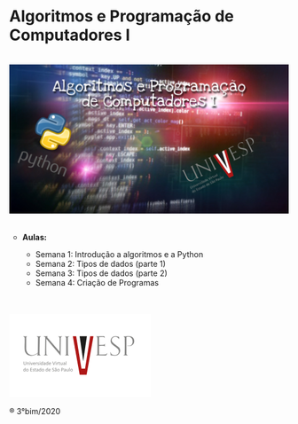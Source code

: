 # Algoritmos e Programação de Computadores I

<br>
<img src="/imagens/capa.jpg"/>
<br><br>
<ul type="circle">
  <li><strong>Aulas:</strong></li>
    <ul type="circle">
      <li>Semana 1: Introdução a algoritmos e a Python</li>
      <li>Semana 2: Tipos de dados (parte 1)</li>
      <li>Semana 3: Tipos de dados (parte 2)</li>
      <li>Semana 4: Criação de Programas</li>
    </ul>
  </ul>
  
<br><br>
<img src="/imagens/logo.png"/>

&reg; 3°bim/2020
